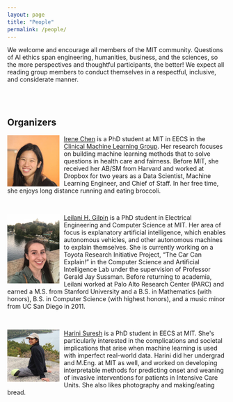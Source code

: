 ```yaml
---
layout: page
title: "People"
permalink: /people/
---
```


We welcome and encourage all members of the MIT community. Questions of AI ethics span engineering, humanities, business, and the sciences, so the more perspectives and thoughtful participants, the better! We expect all reading group members to conduct themselves in a respectful, inclusive, and considerate manner. 

<br> <br>

## Organizers

<p>
<img src="/irene.jpg" alt="..." class="float-left mr-2" width="120px" style="float: left; margin-right: 10px;">
<a href="http://irenechen.net">Irene Chen</a> is a PhD student at MIT in EECS in the <a href="http://clinicalml.org">Clinical Machine Learning Group</a>. Her research focuses on building machine learning methods that to solve questions in health care and fairness. Before MIT, she received her AB/SM from Harvard and worked at Dropbox for two years as a Data Scientist, Machine Learning Engineer, and Chief of Staff. In her free time, she enjoys long distance running and eating broccoli.
</p>

<br>
<p>
<img src="/leilani.jpg" alt="..." class="float-left mr-2" width="120px" style="float: left; margin-right: 10px;">
<a href="http://people.csail.mit.edu/lgilpin/">Leilani H. Gilpin</a> is a PhD student in Electrical Engineering and
Computer Science at MIT.  Her area of focus is explanatory artificial
intelligence, which enables autonomous vehicles, and other autonomous
machines to explain themselves. She is currently working on a Toyota
Research Initiative Project, “The Car Can Explain!” in the Computer
Science and Artificial Intelligence Lab under the supervision of
Professor Gerald Jay Sussman.  Before returning to academia, Leilani
worked at Palo Alto Research Center (PARC) and earned a M.S. from Stanford University and a  B.S. in Mathematics (with honors),
B.S. in Computer Science (with highest honors), and a music minor from
UC San Diego in 2011. 

</p>
<br>
<p>
<img src="/harini.jpg" alt="..." class="float-left mr-2" width="120px" style="float: left; margin-right: 10px;">
<a href="http://harinisuresh.com/">Harini Suresh</a> is a PhD student in EECS at MIT. She's particularly interested in the complications and societal implications that arise when machine learning is used with imperfect real-world data. Harini did her undergrad and M.Eng. at MIT as well, and worked on developing interpretable methods for predicting onset and weaning of invasive interventions for patients in Intensive Care Units. She also likes photography and making/eating bread.
</p>
